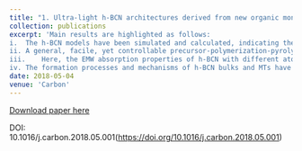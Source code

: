 ```yaml
---
title: "1. Ultra-light h-BCN architectures derived from new organic monomer with tunable electromagnetic wave absorption"
collection: publications
excerpt: 'Main results are highlighted as follows:
i.	The h-BCN models have been simulated and calculated, indicating these information with the increasing ratio of N in terms of: (1) the increase of the real part (ɛʺ) and the imaginary part (ɛʹ) of the complex permittivity (ɛr = ɛʹ + ɛʺ) at the corresponding EMW range (2-18 GHz), (2) the increase of the electron conductivity (σ) of h-BCN which can be deduced by the changes of the band structures and the densities of states (DOS). By virtue of these features, predictably, the EMW absorption properties of h-BCN can be pretty good and tunable to some degree.
ii.	A general, facile, yet controllable precursor-polymerization-pyrolysis method is designed for the synthetization of h-BCN bulk derived from commercially available BCl3, ethylenediamine and aniline as the monomers. It is noteworthy that the as-annealed h-BCN bulk, in sharp contrast to magnetic particles absorbents and modified carbon-based absorbents, are ultra-light (15 mg/cm3), highly efficient in EMW absorption (minimum RL value, -52.7 dB at 5.44 GHz).
iii.	Here, the EMW absorption properties of h-BCN with different atom ratios between C and N have been systemically investigated, showing the reasonable increase of N can attribute to the good performance of EMW absorption (the band widths of RL below -10 dB change from the range of 13.4 to 18 GHz to the range of 2.8 to 18 GHz) and the minimum RL values change to relatively lower frequency (from -20.6 dB at 14.8 GHz to -52.7 dB at 5.44 GHz), agreeing well with calculation results by the first principle.
iv.	The formation processes and mechanisms of h-BCN bulks and MTs have been systemically studied with different raw-reactant ratios and different heating modes (different highest annealing temperatures and different heating rates), exhibiting the evolution processes of the morphologies. Combined with the formation processes and the microstructural and componential analysis, a possible mechanism of EMW absorption have been proposed as well.'
date: 2018-05-04
venue: 'Carbon'
---
```


[Download paper here](https://doi.org/10.1016/j.carbon.2018.05.001)

DOI: 10.1016/j.carbon.2018.05.001(https://doi.org/10.1016/j.carbon.2018.05.001)

